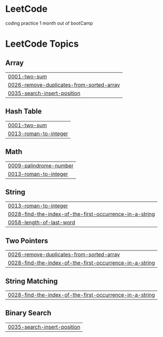 # LeetCode
coding practice 1 month out of bootCamp

<!---LeetCode Topics Start-->
# LeetCode Topics
## Array
|  |
| ------- |
| [0001-two-sum](https://github.com/aus10-tech/LeetCode/tree/master/0001-two-sum) |
| [0026-remove-duplicates-from-sorted-array](https://github.com/aus10-tech/LeetCode/tree/master/0026-remove-duplicates-from-sorted-array) |
| [0035-search-insert-position](https://github.com/aus10-tech/LeetCode/tree/master/0035-search-insert-position) |
## Hash Table
|  |
| ------- |
| [0001-two-sum](https://github.com/aus10-tech/LeetCode/tree/master/0001-two-sum) |
| [0013-roman-to-integer](https://github.com/aus10-tech/LeetCode/tree/master/0013-roman-to-integer) |
## Math
|  |
| ------- |
| [0009-palindrome-number](https://github.com/aus10-tech/LeetCode/tree/master/0009-palindrome-number) |
| [0013-roman-to-integer](https://github.com/aus10-tech/LeetCode/tree/master/0013-roman-to-integer) |
## String
|  |
| ------- |
| [0013-roman-to-integer](https://github.com/aus10-tech/LeetCode/tree/master/0013-roman-to-integer) |
| [0028-find-the-index-of-the-first-occurrence-in-a-string](https://github.com/aus10-tech/LeetCode/tree/master/0028-find-the-index-of-the-first-occurrence-in-a-string) |
| [0058-length-of-last-word](https://github.com/aus10-tech/LeetCode/tree/master/0058-length-of-last-word) |
## Two Pointers
|  |
| ------- |
| [0026-remove-duplicates-from-sorted-array](https://github.com/aus10-tech/LeetCode/tree/master/0026-remove-duplicates-from-sorted-array) |
| [0028-find-the-index-of-the-first-occurrence-in-a-string](https://github.com/aus10-tech/LeetCode/tree/master/0028-find-the-index-of-the-first-occurrence-in-a-string) |
## String Matching
|  |
| ------- |
| [0028-find-the-index-of-the-first-occurrence-in-a-string](https://github.com/aus10-tech/LeetCode/tree/master/0028-find-the-index-of-the-first-occurrence-in-a-string) |
## Binary Search
|  |
| ------- |
| [0035-search-insert-position](https://github.com/aus10-tech/LeetCode/tree/master/0035-search-insert-position) |
<!---LeetCode Topics End-->